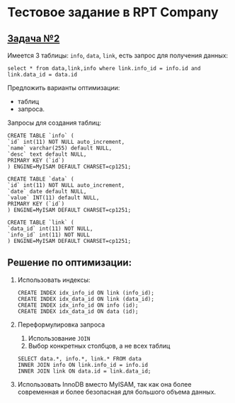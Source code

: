 # Тестовое задание в RPT Company

## [Задача №2](/2)

Имеется 3 таблицы: `info`, `data`, `link`, есть запрос для получения данных: 

~~~
select * from data,link,info where link.info_id = info.id and link.data_id = data.id
~~~
Предложить варианты оптимизации:
- таблиц 
- запроса.

Запросы для создания таблиц:
~~~
CREATE TABLE `info` (
`id` int(11) NOT NULL auto_increment,
`name` varchar(255) default NULL,
`desc` text default NULL,
PRIMARY KEY (`id`)
) ENGINE=MyISAM DEFAULT CHARSET=cp1251;
~~~
~~~
CREATE TABLE `data` (
`id` int(11) NOT NULL auto_increment,
`date` date default NULL,
`value` INT(11) default NULL,
PRIMARY KEY (`id`)
) ENGINE=MyISAM DEFAULT CHARSET=cp1251;
~~~
~~~
CREATE TABLE `link` (
`data_id` int(11) NOT NULL,
`info_id` int(11) NOT NULL
) ENGINE=MyISAM DEFAULT CHARSET=cp1251;
~~~

## Решение по оптимизации:

1. Использовать индексы:
    ~~~
    CREATE INDEX idx_info_id ON link (info_id);
    CREATE INDEX idx_data_id ON link (data_id);
    CREATE INDEX idx_info_id ON info (id);
    CREATE INDEX idx_data_id ON data (id);
    ~~~

2. Переформулировка запроса 
    1. Использование `JOIN`
    2. Выбор конкретных столбцов, а не всех таблиц
    ~~~
    SELECT data.*, info.*, link.* FROM data
    INNER JOIN info ON link.info_id = info.id
    INNER JOIN link ON data.id = link.data_id;
    ~~~

3. Использовать InnoDB вместо MyISAM, так как она более современная и более безопасная для большого объема данных.